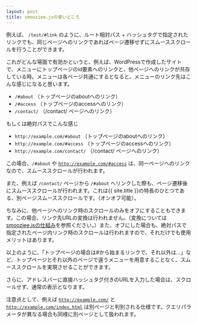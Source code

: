 ```yaml
---
layout: post
title: smooziee.jsの使いどころ
---
```


例えば、 <code>/test/#link</code> のように、ルート相対パス + ハッシュタグで指定されたリンクでも、同じページへのリンクであればページ遷移せずにスムーススクロールを行うことができます。

これがどんな場面で有効かというと、例えば、WordPressで作成したサイトで、メニューにトップページのid要素へのリンクと、他ページへのリンクが共存している時。メニューは各ページ共通にするとなると、メニューのリンク先はこんな感じになると思います。

<ul>
  <li><code>/#about</code> （トップページのaboutへのリンク）</li>
  <li><code>/#access</code> （トップページのaccessへのリンク）</li>
  <li><code>/contact/</code> （/contact/ ページへのリンク）</li>
</ul>

もしくは絶対パスでこんな感じ

<ul>
  <li><code>http://example.com/#about</code> （トップページのaboutへのリンク）</li>
  <li><code>http://example.com/#access</code> （トップページのaccessへのリンク）</li>
  <li><code>http://example.com/contact/</code> （/contact/ ページへのリンク）</li>
</ul>

この場合、<code>/#about</code> や <code>http://example.com/#access</code> は、同一ページへのリンクなので、スムーススクロールが行われます。

また、例えば <code>/contact/</code> ページから <code>/#about</code> へリンクした際も、ページ遷移後にスムーススクロールが行われます。これは{{ site.title }}の特長のひとつである、別ページスムーススクロールです。（オンオフ可能）。

ちなみに、他ページへのリンク時のスクロールのみをオフにすることもできます。この場合、リンク先URLの変換は行われません。（変換については<a href="{{ '/structure/' | relative_url }}">smooziee.jsの仕組み</a>を参照ください。）また、オフにした場合も、絶対パスで指定されたページ内リンク時のスクロールは行われますので、それだけでも使用メリットはあります。

以上のように、「トップページの場合は#から始まるリンクで、それ以外は…」など、トップページとそれ以外のページで違うメニューを用意することなく、スムーススクロールを実現させることができます。

さらに、アドレスバーに直接ハッシュタグ付きのURLを入力した場合は、スクロールせず、通常の表示となります。

注意点として、例えば <code>http://example.com/</code> と <code>http://example.com/index.html</code> は別ページと判別される仕様です。クエリパラメータが異なる場合も同様に別ページとして扱われます。
